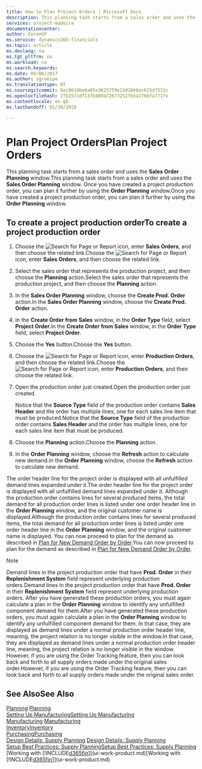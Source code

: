 ```yaml
---
title: How to Plan Project Orders | Microsoft Docs
description: This planning task starts from a sales order and uses the **Sales Order Planning** window. Once you have created a project production order, you can plan it further by using the **Order Planning** window.
services: project-madeira
documentationcenter: 
author: SorenGP
ms.service: dynamics365-financials
ms.topic: article
ms.devlang: na
ms.tgt_pltfrm: na
ms.workload: na
ms.search.keywords: 
ms.date: 09/06/2017
ms.author: sgroespe
ms.translationtype: HT
ms.sourcegitcommit: bec0619be0a65e3625759e13d2866ac615d7513c
ms.openlocfilehash: 27b2571df137b489a72673251fb5a176bfa771fe
ms.contentlocale: en-gb
ms.lasthandoff: 01/30/2018

---
```

# <a name="plan-project-orders"></a><span data-ttu-id="1b3ce-104">Plan Project Orders</span><span class="sxs-lookup"><span data-stu-id="1b3ce-104">Plan Project Orders</span></span>
<span data-ttu-id="1b3ce-105">This planning task starts from a sales order and uses the **Sales Order Planning** window.</span><span class="sxs-lookup"><span data-stu-id="1b3ce-105">This planning task starts from a sales order and uses the **Sales Order Planning** window.</span></span> <span data-ttu-id="1b3ce-106">Once you have created a project production order, you can plan it further by using the **Order Planning** window.</span><span class="sxs-lookup"><span data-stu-id="1b3ce-106">Once you have created a project production order, you can plan it further by using the **Order Planning** window.</span></span>  

## <a name="to-create-a-project-production-order"></a><span data-ttu-id="1b3ce-107">To create a project production order</span><span class="sxs-lookup"><span data-stu-id="1b3ce-107">To create a project production order</span></span>  

1.  <span data-ttu-id="1b3ce-108">Choose the ![Search for Page or Report](media/ui-search/search_small.png "Search for Page or Report icon") icon, enter **Sales Orders**, and then choose the related link.</span><span class="sxs-lookup"><span data-stu-id="1b3ce-108">Choose the ![Search for Page or Report](media/ui-search/search_small.png "Search for Page or Report icon") icon, enter **Sales Orders**, and then choose the related link.</span></span>  
2.  <span data-ttu-id="1b3ce-109">Select the sales order that represents the production project, and then choose the **Planning** action.</span><span class="sxs-lookup"><span data-stu-id="1b3ce-109">Select the sales order that represents the production project, and then choose the **Planning** action.</span></span>  
4.  <span data-ttu-id="1b3ce-110">In the **Sales Order Planning** window, choose  the **Create Prod. Order** action.</span><span class="sxs-lookup"><span data-stu-id="1b3ce-110">In the **Sales Order Planning** window, choose  the **Create Prod. Order** action.</span></span>  
5.  <span data-ttu-id="1b3ce-111">In the **Create Order from Sales** window, in the **Order Type** field, select **Project Order**.</span><span class="sxs-lookup"><span data-stu-id="1b3ce-111">In the **Create Order from Sales** window, in the **Order Type** field, select **Project Order**.</span></span>  
6.  <span data-ttu-id="1b3ce-112">Choose the **Yes** button.</span><span class="sxs-lookup"><span data-stu-id="1b3ce-112">Choose the **Yes** button.</span></span>  
7.  <span data-ttu-id="1b3ce-113">Choose the ![Search for Page or Report](media/ui-search/search_small.png "Search for Page or Report icon") icon, enter **Production Orders**, and then choose the related link.</span><span class="sxs-lookup"><span data-stu-id="1b3ce-113">Choose the ![Search for Page or Report](media/ui-search/search_small.png "Search for Page or Report icon") icon, enter **Production Orders**, and then choose the related link.</span></span>
8. <span data-ttu-id="1b3ce-114">Open the production order just created.</span><span class="sxs-lookup"><span data-stu-id="1b3ce-114">Open the production order just created.</span></span>  

    <span data-ttu-id="1b3ce-115">Notice that the **Source Type** field of the production order contains **Sales Header** and the order has multiple lines, one for each sales line item that must be produced.</span><span class="sxs-lookup"><span data-stu-id="1b3ce-115">Notice that the **Source Type** field of the production order contains **Sales Header** and the order has multiple lines, one for each sales line item that must be produced.</span></span>  
9. <span data-ttu-id="1b3ce-116">Choose the **Planning** action.</span><span class="sxs-lookup"><span data-stu-id="1b3ce-116">Choose the **Planning** action.</span></span>
10. <span data-ttu-id="1b3ce-117">In the **Order Planning** window, choose the **Refresh** action to calculate new demand.</span><span class="sxs-lookup"><span data-stu-id="1b3ce-117">In the **Order Planning** window, choose the **Refresh** action to calculate new demand.</span></span>  

<span data-ttu-id="1b3ce-118">The order header line for the project order is displayed with all unfulfilled demand lines expanded under it.</span><span class="sxs-lookup"><span data-stu-id="1b3ce-118">The order header line for the project order is displayed with all unfulfilled demand lines expanded under it.</span></span> <span data-ttu-id="1b3ce-119">Although the production order contains lines for several produced items, the total demand for all production order lines is listed under one order header line in the **Order Planning** window, and the original customer name is displayed.</span><span class="sxs-lookup"><span data-stu-id="1b3ce-119">Although the production order contains lines for several produced items, the total demand for all production order lines is listed under one order header line in the **Order Planning** window, and the original customer name is displayed.</span></span> <span data-ttu-id="1b3ce-120">You can now proceed to plan for the demand as described in [Plan for New Demand Order by Order](production-how-to-plan-for-new-demand.md).</span><span class="sxs-lookup"><span data-stu-id="1b3ce-120">You can now proceed to plan for the demand as described in [Plan for New Demand Order by Order](production-how-to-plan-for-new-demand.md).</span></span>  

> [!NOTE]  
>  <span data-ttu-id="1b3ce-121">Demand lines in the project production order that have **Prod. Order** in their **Replenishment System** field represent underlying production orders.</span><span class="sxs-lookup"><span data-stu-id="1b3ce-121">Demand lines in the project production order that have **Prod. Order** in their **Replenishment System** field represent underlying production orders.</span></span> <span data-ttu-id="1b3ce-122">After you have generated these production orders, you must again calculate a plan in the **Order Planning** window to identify any unfulfilled component demand for them.</span><span class="sxs-lookup"><span data-stu-id="1b3ce-122">After you have generated these production orders, you must again calculate a plan in the **Order Planning** window to identify any unfulfilled component demand for them.</span></span> <span data-ttu-id="1b3ce-123">In that case, they are displayed as demand lines under a normal production order header line, meaning, the project relation is no longer visible in the window.</span><span class="sxs-lookup"><span data-stu-id="1b3ce-123">In that case, they are displayed as demand lines under a normal production order header line, meaning, the project relation is no longer visible in the window.</span></span> <span data-ttu-id="1b3ce-124">However, if you are using the Order Tracking feature, then you can look back and forth to all supply orders made under the original sales order.</span><span class="sxs-lookup"><span data-stu-id="1b3ce-124">However, if you are using the Order Tracking feature, then you can look back and forth to all supply orders made under the original sales order.</span></span>  

## <a name="see-also"></a><span data-ttu-id="1b3ce-125">See Also</span><span class="sxs-lookup"><span data-stu-id="1b3ce-125">See Also</span></span>
<span data-ttu-id="1b3ce-126">[Planning](production-planning.md) </span><span class="sxs-lookup"><span data-stu-id="1b3ce-126">[Planning](production-planning.md) </span></span>  
[<span data-ttu-id="1b3ce-127">Setting Up Manufacturing</span><span class="sxs-lookup"><span data-stu-id="1b3ce-127">Setting Up Manufacturing</span></span>](production-configure-production-processes.md)  
<span data-ttu-id="1b3ce-128">[Manufacturing](production-manage-manufacturing.md)  </span><span class="sxs-lookup"><span data-stu-id="1b3ce-128">[Manufacturing](production-manage-manufacturing.md)  </span></span>  
[<span data-ttu-id="1b3ce-129">Inventory</span><span class="sxs-lookup"><span data-stu-id="1b3ce-129">Inventory</span></span>](inventory-manage-inventory.md)  
[<span data-ttu-id="1b3ce-130">Purchasing</span><span class="sxs-lookup"><span data-stu-id="1b3ce-130">Purchasing</span></span>](purchasing-manage-purchasing.md)  
<span data-ttu-id="1b3ce-131">[Design Details: Supply Planning](design-details-supply-planning.md) </span><span class="sxs-lookup"><span data-stu-id="1b3ce-131">[Design Details: Supply Planning](design-details-supply-planning.md) </span></span>  
[<span data-ttu-id="1b3ce-132">Setup Best Practices: Supply Planning</span><span class="sxs-lookup"><span data-stu-id="1b3ce-132">Setup Best Practices: Supply Planning</span></span>](setup-best-practices-supply-planning.md)  
<span data-ttu-id="1b3ce-133">[Working with [!INCLUDE[d365fin](includes/d365fin_md.md)]](ui-work-product.md)</span><span class="sxs-lookup"><span data-stu-id="1b3ce-133">[Working with [!INCLUDE[d365fin](includes/d365fin_md.md)]](ui-work-product.md)</span></span>

